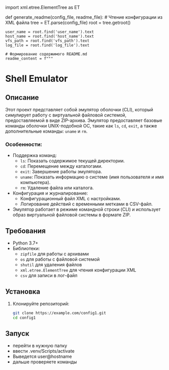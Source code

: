 import xml.etree.ElementTree as ET

def generate_readme(config_file, readme_file):
    # Чтение конфигурации из XML файла
    tree = ET.parse(config_file)
    root = tree.getroot()

    user_name = root.find('user_name').text
    host_name = root.find('host_name').text
    vfs_path = root.find('vfs_path').text
    log_file = root.find('log_file').text

    # Формирование содержимого README.md
    readme_content = f"""
# Shell Emulator

## Описание

Этот проект представляет собой эмулятор оболочки (CLI), который симулирует работу с виртуальной файловой системой, предоставляемой в виде ZIP-архива. Эмулятор предоставляет базовые команды оболочки UNIX-подобной ОС, такие как `ls`, `cd`, `exit`, а также дополнительные команды: `uname` и `rm`.

### Особенности:
- Поддержка команд:
  - `ls`: Показать содержимое текущей директории.
  - `cd`: Перемещение между каталогами.
  - `exit`: Завершение работы эмулятора.
  - `uname`: Показать информацию о системе (имя пользователя и имя компьютера).
  - `rm`: Удаление файла или каталога.
- Конфигурация и журналирование:
  - Конфигурационный файл XML с настройками.
  - Логирование действий с временными метками в CSV-файл.
- Эмулятор работает в режиме командной строки (CLI) и использует образ виртуальной файловой системы в формате ZIP.

## Требования

- Python 3.7+
- Библиотеки:
  - `zipfile` для работы с архивами
  - `os` для работы с файловой системой
  - `shutil` для удаления файлов
  - `xml.etree.ElementTree` для чтения конфигурации XML
  - `csv` для записи в лог-файл

## Установка

1. Клонируйте репозиторий:
   ```bash
   git clone https://example.com/config1.git
   cd config1
## Запуск
- перейти в нужную папку
- ввести .venv/Scripts/activate
- Выведется user@hostname
- дальше проверяете команды
